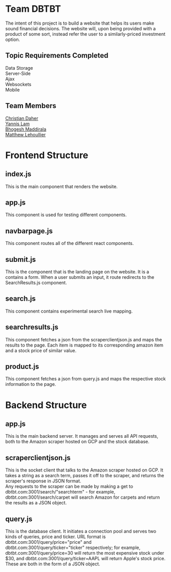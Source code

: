 # Team DBTBT

The intent of this project is to build a website that helps its users make sound financial decisions. The website will, upon being provided with a product of some sort, instead refer the user to a similarly-priced investment option.  

## Topic Requirements Completed 
Data Storage  
Server-Side  
Ajax  
Websockets  
Mobile  

## Team Members
[Christian Daher](https://github.com/cdaher3/DBTBT/blob/master/team/Christian_Daher.md)  
[Yannis Lam](https://github.com/cdaher3/DBTBT/blob/master/team/Yannis_Lam.md)  
[Bhogesh Maddirala](https://github.com/cdaher3/DBTBT/blob/master/team/Bhogesh_Maddirala.md)  
[Matthew Lehoullier](https://github.com/cdaher3/DBTBT/blob/master/team/Matthew_Lehoullier.md)  
  
# Frontend Structure  
## index.js  
This is the main component that renders the website.

## app.js
This component is used for testing different components.

## navbarpage.js
This component routes all of the different react components.

## submit.js
This is the component that is the landing page on the website. It is a contains a form. When a user submits an input, it route redirects to the SearchResults.js component.

## search.js
This component contains experimental search live mapping.

## searchresults.js
This component fetches a json from the scraperclientjson.js and maps the results to the page. Each item is mapped to its corresponding amazon item and a stock price of similar value.

## product.js
This component fetches a json from query.js and maps the respective stock information to the page.

# Backend Structure  
## app.js  
This is the main backend server. It manages and serves all API requests, both to the Amazon scraper hosted on GCP and the stock database.  

## scraperclientjson.js  
This is the socket client that talks to the Amazon scraper hosted on GCP. It takes a string as a search term, passes it off to the scraper, and returns the scraper's response in JSON format.  
Any requests to the scraper can be made by making a get to dbtbt.com:3001/search/"searchterm" - for example, dbtbt.com:3001/search/carpet will search Amazon for carpets and return the results as a JSON object.  

## query.js  
This is the database client. It initiates a connection pool and serves two kinds of queries, price and ticker. URL format is dbtbt.com:3001/query/price="price" and dbtbt.com:3001/query/ticker="ticker" respectively; for example, dbtbt.com:3001/query/price=30 will return the most expensive stock under $30, and dbtbt.com:3001/query/ticker=AAPL will return Apple's stock price. These are both in the form of a JSON object.  
